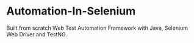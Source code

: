 # Automation-In-Selenium
Built from scratch Web Test Automation Framework with Java, Selenium Web Driver and TestNG.
